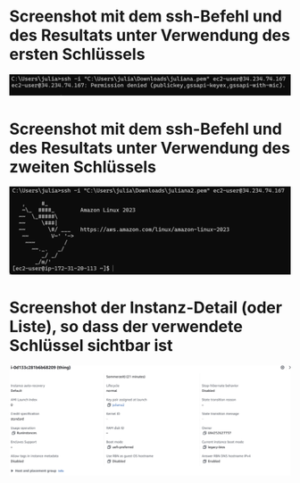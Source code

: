 # Screenshot mit dem ssh-Befehl und des Resultats unter Verwendung des ersten Schlüssels

![image](/02/fotos/key-not-work.png)


# Screenshot mit dem ssh-Befehl und des Resultats unter Verwendung des zweiten Schlüssels

![image](/02/fotos/key-work.png)


# Screenshot der Instanz-Detail (oder Liste), so dass der verwendete Schlüssel sichtbar ist

![image](/02/fotos/settings-key.png)

